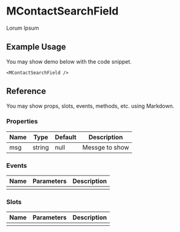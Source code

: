 <script setup>
import MContactSearchField from '../../src/components/MContactSearchField.vue'
</script>

# MContactSearchField

Lorum Ipsum

## Example Usage

You may show demo below with the code snippet.

<MContactSearchField />

```vue
<MContactSearchField />
```

## Reference

You may show props, slots, events, methods, etc. using Markdown.

### Properties

| Name | Type   | Default | Description    |
| ---- | ------ | ------- | -------------- |
| msg  | string | null    | Messge to show |

### Events

| Name | Parameters | Description |
| ---- | ---------- | ----------- |
|      |            |             |

### Slots

| Name | Parameters | Description |
| ---- | ---------- | ----------- |
|      |            |             |
